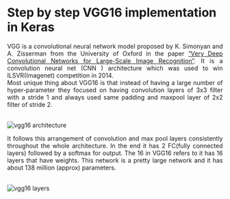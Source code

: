 # Step by step VGG16 implementation in Keras

<div align="justify">VGG is a convolutional neural network model proposed by K. Simonyan and A. Zisserman from the University of Oxford in the paper <a href="https://arxiv.org/abs/1409.1556" target="_top">“Very Deep Convolutional Networks for Large-Scale Image Recognition”</a>. It is a convolution neural net (CNN ) architecture which was used to win ILSVR(Imagenet) competition in 2014.</div>

<div align="justify">Most unique thing about VGG16 is that instead of having a large number of hyper-parameter they focused on having convolution layers of 3x3 filter with a stride 1 and always used same padding and maxpool layer of 2x2 filter of stride 2.</div> <br>

![vgg16 architecture](https://user-images.githubusercontent.com/35737777/69682136-5bdd4780-10a8-11ea-9079-50283f5451df.png)

<div align="justify">It follows this arrangement of convolution and max pool layers consistently throughout the whole architecture. In the end it has 2 FC(fully connected layers) followed by a softmax for output. The 16 in VGG16 refers to it has 16 layers that have weights. This network is a pretty large network and it has about 138 million (approx) parameters.</div> <br>

![vgg16 layers](https://miro.medium.com/max/1400/1*UCGA58A2Ssjf74Z0Oh0_eQ.png)
